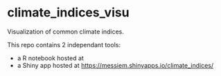 # climate_indices_visu
Visualization of common climate indices.

This repo contains 2 independant tools: 
- a R notebook hosted at 
- a Shiny app hosted at https://messiem.shinyapps.io/climate_indices/ 
